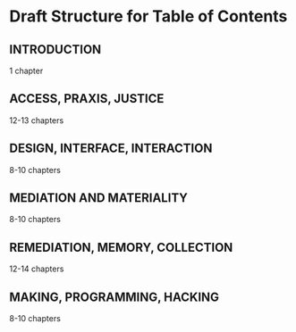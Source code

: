 # Draft Structure for Table of Contents 

## INTRODUCTION 
1 chapter

## ACCESS, PRAXIS, JUSTICE
12-13 chapters

## DESIGN, INTERFACE, INTERACTION
8-10 chapters 

## MEDIATION AND MATERIALITY
8-10 chapters 

## REMEDIATION, MEMORY, COLLECTION
12-14 chapters 

## MAKING, PROGRAMMING, HACKING 
8-10 chapters 
